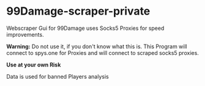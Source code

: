 # 99Damage-scraper-private
Webscraper Gui for 99Damage uses Socks5 Proxies for speed improvements. 

**Warning:** Do not use it, if you don't know what this is. This Program will connect to spys.one for Proxies and will connect to scraped socks5 proxies.

**Use at your own Risk**

Data is used for banned Players analysis

